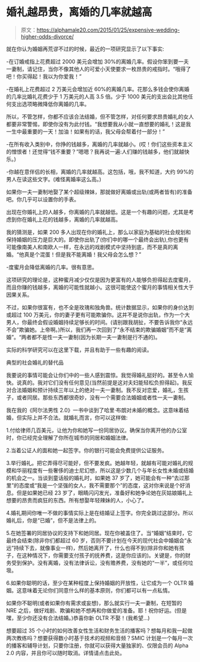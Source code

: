 # 婚礼越昂贵，离婚的几率就越高

> 原文：<https://alphamale20.com/2015/01/25/expensive-wedding-higher-odds-divorce/>

就在你认为婚姻再荒谬不过的时候，最近的一项研究显示了以下事实:

-在订婚戒指上花费超过 2000 美元会增加 30%的离婚几率。假设你笨到要一夫一妻制，请记住，当你不像其他人的可爱小天使要求一枚昂贵的戒指时。“哦得了吧！你买得起！我以为你爱我！”

-在婚礼上花费超过 2 万美元会增加近 60%的离婚几率。花那么多钱会使你离婚的几率比婚礼花费少于 1 万美元的人高 3.5 倍。少于 1000 美元的支出会比其他任何支出选项略微降低你离婚的几率。

所以，不管怎样，你都不应该合法结婚，但不管怎样，对任何要求昂贵婚礼的女人都要非常警惕，即使你没有为此付钱。“我想要我从小就一直想要的婚礼！这是我一生中最重要的一天！加油！如果有的话，我父母会帮着付一部分！”

-在所有收入类别中，你挣的钱越多，离婚的几率就越小。(哎！你们这些资本主义的憎恨者！还觉得“钱不重要？”嗯嗯？我再说一遍:人们赚的钱越多，他们就越快乐。)

-你越在意伴侣的长相，离婚的几率就越高。这包括，哦，我不知道，大约 99%的男人在读这些文字。(难怪离婚率这么高。)

如果你一夫一妻制地娶了某个超级辣妹，那就做好离婚或出轨(或两者皆有)的准备吧。你几乎可以设置你的手表。

出现在你婚礼上的人越多，你离婚的几率就越低。这是一个有趣的问题，尤其是考虑到你在婚礼上花的钱越多，离婚的几率就越高。

我的猜测是，如果 200 多人出现在你的婚礼上，那么以家庭为基础的社会规划和保持婚姻的压力是巨大的。即使你出轨了(你们中的哪一个最终会出轨),你也更有可能像南美人和南欧人一样，在永远的戏剧模式中坚持到底，而不是真的离婚。“他真是个混蛋！但是我不能离婚！我父母会怎么想？”

-度蜜月会降低离婚的几率。很有意思。

这项研究的理论是，这种蜜月减少仅仅是因为更富有的人能够负担得起去度蜜月，而且你赚的钱越多，离婚的可能性就越小。这很可能使这个蜜月的事情相关性大于因果关系。

不过，如果你很富有，也不全是玫瑰和独角兽。统计数据显示，如果你的身价达到或超过 100 万美元，你的妻子更有可能欺骗你。这并不是说你出轨，作为一个大男人，你最终会假设婚姻持续足够长的时间。(请别跟我胡扯，不要告诉我你“永远不会”欺骗她。上帝啊。)所以，我们再一次回到了“永不结束的欺骗婚姻”而不是“离婚”。“两者都不是性一夫一妻制(因为长期一夫一妻制是行不通的)。

实际的科学研究可以在这里下载，并且有助于一些有趣的阅读。

典型的社会婚礼的替代品

我要说的事情可能会让你们中的一些人感到震惊。我觉得婚礼挺好的。甚至令人愉快。说真的。我对它们没有任何意见(当然前提是这对夫妇能轻松负担得起)。我反对合法婚姻和预计持续三年以上的绝对一夫一妻制。我不反对恋爱，婚礼，生孩子，或者同居。那些东西都很奇妙，没有一个需要合法婚姻或者性一夫一妻制。

我在我的《阿尔法男性 2.0》一书中谈到了哈里·布朗对未婚的概念。这意味着结婚，但实际上并不合法。就婚礼而言，你可以这样做:

1.付给律师几百美元，让他为你和她写一份同居协议。确保当你离开他的办公室时，你已经完全理解了你所在城市的同居和婚姻法律。

2.当着公证人的面和她一起签字。你的银行可能会免费提供公证服务。

3.举行婚礼。把它弄得尽可能好，但不要发疯。她越年轻，就越有可能对婚礼的规模和华丽程度有一些奢侈的迪士尼幻想，所以这是少数几个与年长女性未婚或结婚的机会之一。当谈到童话般的婚礼时，如果她 37 岁了，她可能会有一种“去过那里”的态度或“我是一个坚强的女人，我不需要那个”的态度，这对你来说是个好消息。但是如果她已经 23 岁了，眼睛闪闪发光，准备好和她争论她在灰姑娘婚礼上想要的昂贵而疯狂的东西。所有想娶年轻辣妹的人，小心了。

4.婚礼期间你唯一不做的事情实际上是在结婚证上签字。你完全跳过这部分。所以婚礼后，你是“已婚”，但不是法律上的。

5.在她签署的同居协议的支持下和她同居。现在你被盖住了。当“婚姻”结束时，它最终会结束(除非你们都超过 60 岁，否则不要计划在今天的现代社会中婚姻会“永远”持续下去，就像事业一样)，然后她离开了，什么也得不到(除非你和她有孩子，在这种情况下，你需要支付孩子的抚养费，这是你应该的)。关键是，你的财务受到保护。没有离婚，没有法律诉讼，没有赡养费，没有她的“一半”，或任何垃圾。

6.如果你聪明的话，至少在某种程度上保持婚姻的开放性，让它成为一个 OLTR 婚姻。这意味着无论你们同意什么样的基本原则，你们都可以有一点私情。

如果你不聪明(或者如果你有需求或妄想)，那么就实行一夫一妻制，在短暂的 NRE 之后，做好戏剧、欺骗和她不想再和你做爱的准备。耶！祝你好运。(但是嘿，至少你还没有合法结婚。)恭喜你新 OLTR 不娶！(我希望...)

想要超过 35 个小时的如何改善女性生活和财务生活的播客吗？想每月和我一起做两次教练吗？想要获得数小时基于技术的视频和音频？SMIC 计划是一个每月一次的播客和辅导计划，只要你注册，你就可以获得大量独家的、仅限会员的 Alpha 2.0 内容，并且你可以随时取消。详情请点击此处。